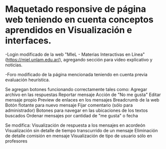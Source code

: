 # Maquetado responsive de página web teniendo en cuenta conceptos aprendidos en Visualización e interfaces.

-Login modificado de la web "MIeL - Materias Interactivas en Línea" (https://miel.unlam.edu.ar/), agregando
sección para video explicativo y noticias.

-Foro modificado de la página mencionada teniendo en cuenta previa evaluación heurística.

Se agregan botones funcionando correctamente tales como:
	Agregar archivo en las respuestas 
	Reportar mensaje 
	Acción de "No me gusta"
	Editar mensaje propio
	Preview de enlaces en los mensajes
	Breadcrumb de la web
	Botón flotante para nuevo mensaje
	Fijar comentario (sólo para administrador)
	Botones para navegar en las ubicaciones de los textos buscados
	Ordenar mensajes por cantidad de "me gusta" o fecha

Se modifica:
	Visualización de respuesta a los mensajes en acordeón
	Visualización sin detalle de tiempo transcurrido de un mensaje
	Eliminación de detalle comisión en mensaje
	Visualización de tipo de usuario sólo en profesores
	 
